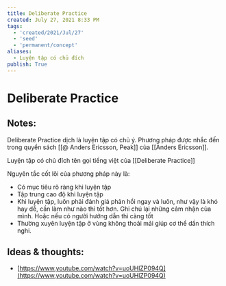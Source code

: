 ```yaml
---
title: Deliberate Practice
created: July 27, 2021 8:33 PM
tags:
  - 'created/2021/Jul/27'
  - 'seed'
  - 'permanent/concept'
aliases:
  - Luyện tập có chủ đích
publish: True
---
```

# Deliberate Practice

## Notes:
Deliberate Practice dịch là luyện tập có chủ ý. Phương pháp được nhắc đến trong quyển sách [[@ Anders Ericsson, Peak]] của [[Anders Ericsson]]. 

Luyện tập có chủ đích tên gọi tiếng việt của [[Deliberate Practice]]

Nguyên tắc cốt lõi của phương pháp này là:

- Có mục tiêu rõ ràng khi luyện tập
- Tập trung cao độ khi luyện tập
- Khi luyện tập, luôn phải đánh giá phản hồi ngay và luôn, như vậy là khó hay dễ, cần làm như nào thì tốt hơn. Ghi chú lại những cảm nhận của mình. Hoặc nếu có người hướng dẫn thì càng tốt
- Thường xuyên luyện tập ở vùng không thoải mải giúp cơ thể dần thích nghi.

## Ideas & thoughts:
- [https://www.youtube.com/watch?v=uoUHlZP094Q](https://www.youtube.com/watch?v=uoUHlZP094Q)
